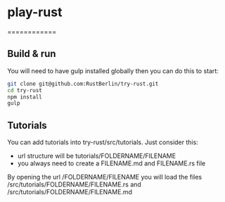 # play-rust
============

## Build & run
You will need to have gulp installed globally then you can do this to start:

```bash
git clone git@github.com:RustBerlin/try-rust.git
cd try-rust
npm install
gulp
```

## Tutorials
You can add tutorials into try-rust/src/tutorials. Just consider this:

- url structure will be tutorials/FOLDERNAME/FILENAME
- you always need to create a FILENAME.md and FILENAME.rs file

By opening the url /FOLDERNAME/FILENAME you will load the files
/src/tutorials/FOLDERNAME/FILENAME.rs and /src/tutorials/FOLDERNAME/FILENAME.md